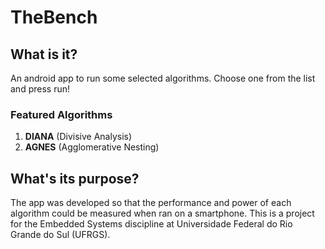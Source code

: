 # TheBench
## What is it?
An android app to run some selected algorithms. Choose one from the list and press run!
### Featured Algorithms
1. **DIANA** (Divisive Analysis)
2. **AGNES** (Agglomerative Nesting)
## What's its purpose?
The app was developed so that the performance and power of each algorithm could be measured when ran on a smartphone. 
This is a project for the Embedded Systems discipline at Universidade Federal do Rio Grande do Sul (UFRGS).
